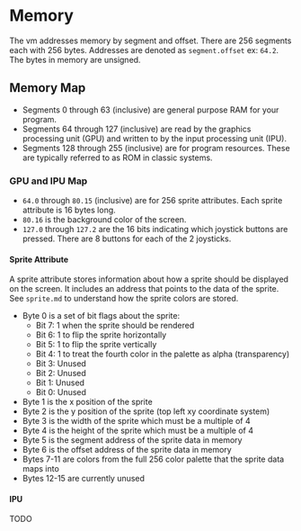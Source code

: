 # Memory

The vm addresses memory by segment and offset. There are 256 segments each with 256 bytes. Addresses are denoted as `segment.offset` ex: `64.2`. The bytes in memory are unsigned.

## Memory Map
- Segments 0 through 63 (inclusive) are general purpose RAM for your program.
- Segments 64 through 127 (inclusive) are read by the graphics processing unit (GPU) and written to by the input processing unit (IPU).
- Segments 128 through 255 (inclusive) are for program resources. These are typically referred to as ROM in classic systems.

### GPU and IPU Map
- `64.0` through `80.15` (inclusive) are for 256 sprite attributes. Each sprite attribute is 16 bytes long.
- `80.16` is the background color of the screen.
- `127.0` through `127.2` are the 16 bits indicating which joystick buttons are pressed. There are 8 buttons for each of the 2 joysticks.

#### Sprite Attribute
A sprite attribute stores information about how a sprite should be displayed on the screen. It includes an address that points to the data of the sprite. See `sprite.md` to understand how the sprite colors are stored.
- Byte 0 is a set of bit flags about the sprite:
    - Bit 7: 1 when the sprite should be rendered
    - Bit 6: 1 to flip the sprite horizontally
    - Bit 5: 1 to flip the sprite vertically
    - Bit 4: 1 to treat the fourth color in the palette as alpha (transparency)
    - Bit 3: Unused
    - Bit 2: Unused
    - Bit 1: Unused
    - Bit 0: Unused
- Byte 1 is the x position of the sprite
- Byte 2 is the y position of the sprite (top left xy coordinate system)
- Byte 3 is the width of the sprite which must be a multiple of 4
- Byte 4 is the height of the sprite which must be a multiple of 4
- Byte 5 is the segment address of the sprite data in memory
- Byte 6 is the offset address of the sprite data in memory
- Bytes 7-11 are colors from the full 256 color palette that the sprite data maps into
- Bytes 12-15 are currently unused

#### IPU
TODO
